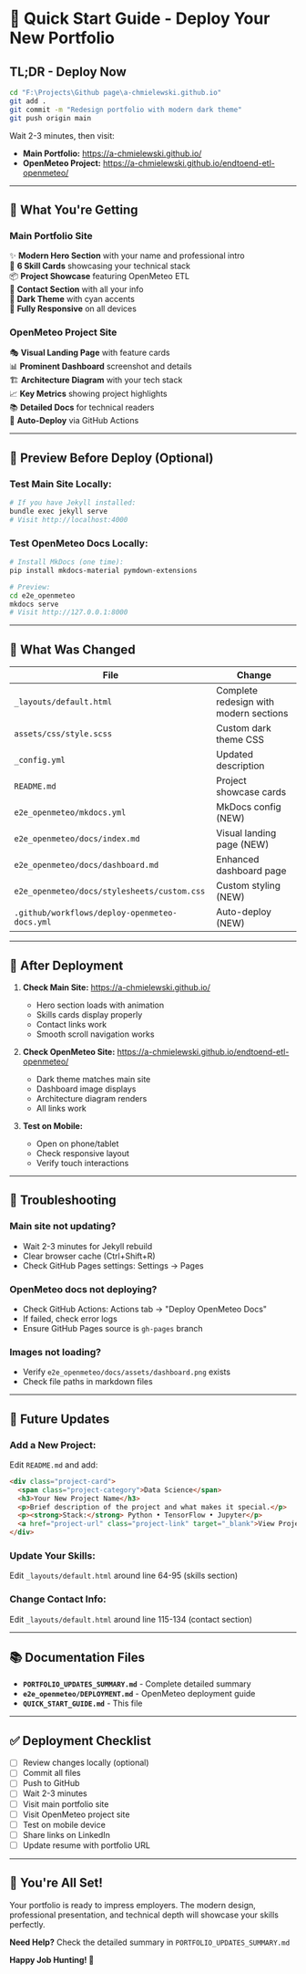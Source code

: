 # 🚀 Quick Start Guide - Deploy Your New Portfolio

## TL;DR - Deploy Now

```bash
cd "F:\Projects\Github page\a-chmielewski.github.io"
git add .
git commit -m "Redesign portfolio with modern dark theme"
git push origin main
```

Wait 2-3 minutes, then visit:
- **Main Portfolio:** https://a-chmielewski.github.io/
- **OpenMeteo Project:** https://a-chmielewski.github.io/endtoend-etl-openmeteo/

---

## 🎨 What You're Getting

### Main Portfolio Site
✨ **Modern Hero Section** with your name and professional intro  
🎯 **6 Skill Cards** showcasing your technical stack  
📦 **Project Showcase** featuring OpenMeteo ETL  
📧 **Contact Section** with all your info  
🌙 **Dark Theme** with cyan accents  
📱 **Fully Responsive** on all devices  

### OpenMeteo Project Site
🎭 **Visual Landing Page** with feature cards  
📊 **Prominent Dashboard** screenshot and details  
🏗️ **Architecture Diagram** with your tech stack  
📈 **Key Metrics** showing project highlights  
📚 **Detailed Docs** for technical readers  
🤖 **Auto-Deploy** via GitHub Actions  

---

## 👀 Preview Before Deploy (Optional)

### Test Main Site Locally:
```bash
# If you have Jekyll installed:
bundle exec jekyll serve
# Visit http://localhost:4000
```

### Test OpenMeteo Docs Locally:
```bash
# Install MkDocs (one time):
pip install mkdocs-material pymdown-extensions

# Preview:
cd e2e_openmeteo
mkdocs serve
# Visit http://127.0.0.1:8000
```

---

## 📝 What Was Changed

| File | Change |
|------|--------|
| `_layouts/default.html` | Complete redesign with modern sections |
| `assets/css/style.scss` | Custom dark theme CSS |
| `_config.yml` | Updated description |
| `README.md` | Project showcase cards |
| `e2e_openmeteo/mkdocs.yml` | MkDocs config (NEW) |
| `e2e_openmeteo/docs/index.md` | Visual landing page (NEW) |
| `e2e_openmeteo/docs/dashboard.md` | Enhanced dashboard page |
| `e2e_openmeteo/docs/stylesheets/custom.css` | Custom styling (NEW) |
| `.github/workflows/deploy-openmeteo-docs.yml` | Auto-deploy (NEW) |

---

## 🎯 After Deployment

1. **Check Main Site:** https://a-chmielewski.github.io/
   - Hero section loads with animation
   - Skills cards display properly
   - Contact links work
   - Smooth scroll navigation works

2. **Check OpenMeteo Site:** https://a-chmielewski.github.io/endtoend-etl-openmeteo/
   - Dark theme matches main site
   - Dashboard image displays
   - Architecture diagram renders
   - All links work

3. **Test on Mobile:**
   - Open on phone/tablet
   - Check responsive layout
   - Verify touch interactions

---

## 🐛 Troubleshooting

### Main site not updating?
- Wait 2-3 minutes for Jekyll rebuild
- Clear browser cache (Ctrl+Shift+R)
- Check GitHub Pages settings: Settings → Pages

### OpenMeteo docs not deploying?
- Check GitHub Actions: Actions tab → "Deploy OpenMeteo Docs"
- If failed, check error logs
- Ensure GitHub Pages source is `gh-pages` branch

### Images not loading?
- Verify `e2e_openmeteo/docs/assets/dashboard.png` exists
- Check file paths in markdown files

---

## 🔄 Future Updates

### Add a New Project:
Edit `README.md` and add:
```html
<div class="project-card">
  <span class="project-category">Data Science</span>
  <h3>Your New Project Name</h3>
  <p>Brief description of the project and what makes it special.</p>
  <p><strong>Stack:</strong> Python • TensorFlow • Jupyter</p>
  <a href="project-url" class="project-link" target="_blank">View Project →</a>
</div>
```

### Update Your Skills:
Edit `_layouts/default.html` around line 64-95 (skills section)

### Change Contact Info:
Edit `_layouts/default.html` around line 115-134 (contact section)

---

## 📚 Documentation Files

- **`PORTFOLIO_UPDATES_SUMMARY.md`** - Complete detailed summary
- **`e2e_openmeteo/DEPLOYMENT.md`** - OpenMeteo deployment guide
- **`QUICK_START_GUIDE.md`** - This file

---

## ✅ Deployment Checklist

- [ ] Review changes locally (optional)
- [ ] Commit all files
- [ ] Push to GitHub
- [ ] Wait 2-3 minutes
- [ ] Visit main portfolio site
- [ ] Visit OpenMeteo project site
- [ ] Test on mobile device
- [ ] Share links on LinkedIn
- [ ] Update resume with portfolio URL

---

## 🎉 You're All Set!

Your portfolio is ready to impress employers. The modern design, professional presentation, and technical depth will showcase your skills perfectly.

**Need Help?** Check the detailed summary in `PORTFOLIO_UPDATES_SUMMARY.md`

**Happy Job Hunting! 🚀**

